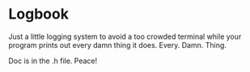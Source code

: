 # Logbook
Just a little logging system to avoid a too crowded terminal while your program prints out every damn thing it does. Every. Damn. Thing.

Doc is in the .h file. Peace!
